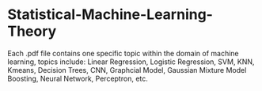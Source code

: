 # Statistical-Machine-Learning-Theory

Each .pdf file contains one specific topic within the domain of machine learning, topics include:
Linear Regression, Logistic Regression, SVM, KNN, Kmeans, Decision Trees, CNN, Graphcial Model, Gaussian Mixture Model
Boosting, Neural Network, Perceptron, etc.
